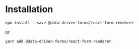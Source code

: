 # Installation

```console
npm install --save @data-driven-forms/react-form-renderer
```
or
```console
yarn add @data-driven-forms/react-form-renderer
```